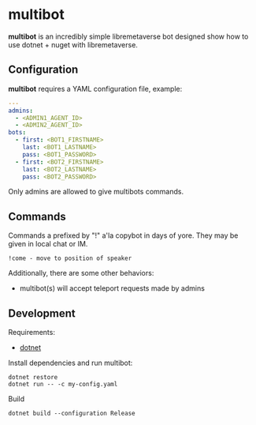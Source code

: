 # multibot 

**multibot** is an incredibly simple libremetaverse bot designed show how to
use dotnet + nuget with libremetaverse.

## Configuration

**multibot** requires a YAML configuration file, example:

```yaml
---
admins:
  - <ADMIN1_AGENT_ID>
  - <ADMIN2_AGENT_ID>
bots:
  - first: <BOT1_FIRSTNAME>
    last: <BOT1_LASTNAME>
    pass: <BOT1_PASSWORD>
  - first: <BOT2_FIRSTNAME>
    last: <BOT2_LASTNAME>
    pass: <BOT2_PASSWORD>
```

Only admins are allowed to give multibots commands.

## Commands

Commands a prefixed by "!" a'la copybot in days of yore. They may be given in
local chat or IM.

```
!come - move to position of speaker
```

Additionally, there are some other behaviors:

- multibot(s) will accept teleport requests made by admins

## Development

Requirements:

- [dotnet](https://dotnet.microsoft.com/en-us/download)

Install dependencies and run multibot:
```
dotnet restore
dotnet run -- -c my-config.yaml
```

Build
```
dotnet build --configuration Release
```
